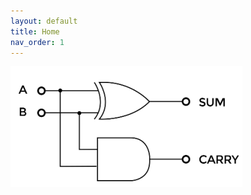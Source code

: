 ```yaml
---
layout: default
title: Home
nav_order: 1
---
```


![Half Adder](https://github.com/amiradmehr/ANN-course/blob/main/docs/half%20adder.png)
